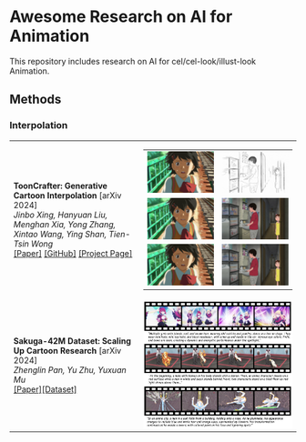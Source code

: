 # Awesome Research on AI for Animation

This repository includes research on AI for cel/cel-look/illust-look Animation.


## Methods
### Interpolation
|||
|-------|-------------|
|**ToonCrafter: Generative Cartoon Interpolation** [arXiv 2024]<br>*Jinbo Xing, Hanyuan Liu, Menghan Xia, Yong Zhang, Xintao Wang, Ying Shan, Tien-Tsin Wong*<br>[[Paper]](https://arxiv.org/abs/2405.17933) [[GitHub]](https://github.com/ToonCrafter/ToonCrafter) [[Project Page]](https://doubiiu.github.io/projects/ToonCrafter/)| <table><tr><td><img src="assets/72109_125.mp4_00-00.png" width="200"></td><td><img src="assets/04.gif" width="200"></td></tr><tr><td><img src="assets/72109_125.mp4_00-01.png" width="200"></td><td><img src="assets/frame0001_05.png" width="200"></td></tr><tr><td><img src="assets/00.gif" width="200"></td><td><img src="assets/05.gif" width="200"></td></tr></table>|
|**Sakuga-42M Dataset: Scaling Up Cartoon Research** [arXiv 2024]<br>*Zhenglin Pan, Yu Zhu, Yuxuan Mu*<br>[[Paper]](https://drive.google.com/file/d/1aeJqsBw92ebELEpP-oFBo-kcUpBzHm_E/view)[[Dataset]](https://huggingface.co/datasets/aidenpan/s_clips-v1.0)|<img src="assets/sakuga.png">|